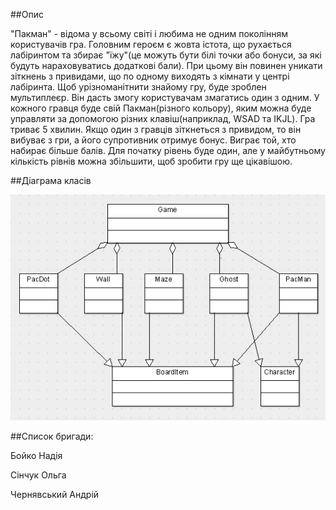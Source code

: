 ##Опис


"Пакман" - відома у всьому світі і любима не одним поколінням користувачів гра. Головним героєм є жовта істота, що рухається лабіринтом та збирає "їжу"(це можуть бути білі точки або бонуси, за які будуть нараховуватись додаткові бали). При цьому він повинен уникати зіткнень з привидами, що по одному виходять з кімнати у центрі лабіринта. 
Щоб урізноманітнити знайому гру, буде зроблен мультиплеєр. Він дасть змогу користувачам змагатись один з одним. У кожного гравця буде свій Пакман(різного кольору), яким можна буде управляти за допомогою різних клавіш(наприклад, WSAD та IKJL). Гра триває 5 хвилин. Якщо один з гравців зіткнеться з привидом, то він вибуває з гри, а його супротивник отримує бонус. Виграє той, хто набирає більше балів. Для початку рівень буде один, але у майбутньому кількість рівнів можна збільшити, щоб зробити гру ще цікавішою.

##Діаграма класів

![graph](/img/graph.jpg)

##Список бригади:

Бойко Надія

Сінчук Ольга

Чернявський Андрій